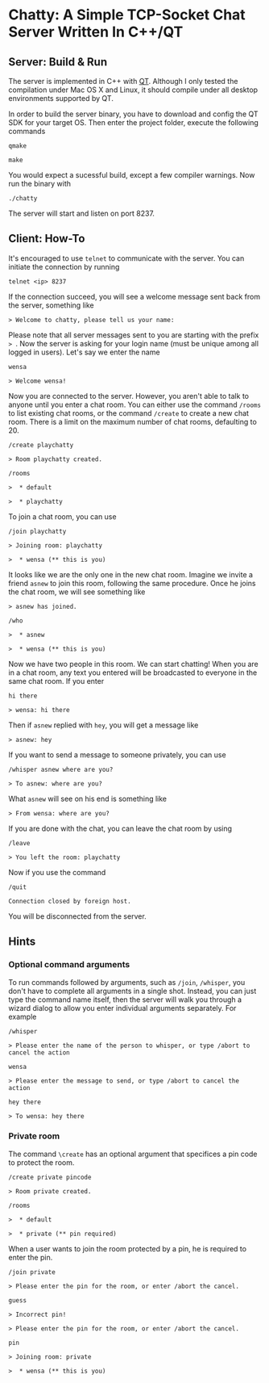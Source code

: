 Chatty: A Simple TCP-Socket Chat Server Written In C++/QT
=========================================================

## Server: Build & Run

The server is implemented in C++ with
[QT](http://qt-project.org). Although I only tested the compilation
under Mac OS X and Linux, it should compile under all desktop
environments supported by QT.

In order to build the server binary, you have to download and config
the QT SDK for your target OS. Then enter the project folder, execute
the following commands

`qmake`

`make`

You would expect a sucessful build, except a few compiler
warnings. Now run the binary with

`./chatty`

The server will start and listen on port 8237.

## Client: How-To

It's encouraged to use `telnet` to communicate with the server. You
can initiate the connection by running

`telnet <ip> 8237`

If the connection succeed, you will see a welcome message sent back
from the server, something like

`> Welcome to chatty, please tell us your name:`

Please note that all server messages sent to you are starting with the
prefix `> `. Now the server is asking for your login name (must be
unique among all logged in users). Let's say we enter the name

`wensa`

`> Welcome wensa!`

Now you are connected to the server. However, you aren't able to talk
to anyone until you enter a chat room. You can either use the command
`/rooms` to list existing chat rooms, or the command `/create` to
create a new chat room. There is a limit on the maximum number of chat
rooms, defaulting to 20.

`/create playchatty`

`> Room playchatty created.`

`/rooms`

`>  * default`

`>  * playchatty`

To join a chat room, you can use

`/join playchatty`

`> Joining room: playchatty`

`>  * wensa (** this is you)`

It looks like we are the only one in the new chat room. Imagine we
invite a friend `asnew` to join this room, following the same
procedure. Once he joins the chat room, we will see something like

`> asnew has joined.`

`/who`

`>  * asnew`

`>  * wensa (** this is you)`

Now we have two people in this room. We can start chatting! When you
are in a chat room, any text you entered will be broadcasted to
everyone in the same chat room. If you enter

`hi there`

`> wensa: hi there`

Then if `asnew` replied with `hey`, you will get a message like

`> asnew: hey`

If you want to send a message to someone privately, you can use

`/whisper asnew where are you?`

`> To asnew: where are you?`

What `asnew` will see on his end is something like

`> From wensa: where are you?`

If you are done with the chat, you can leave the chat room by using

`/leave`

`> You left the room: playchatty`

Now if you use the command

`/quit`

`Connection closed by foreign host.`

You will be disconnected from the server.

## Hints

### Optional command arguments

To run commands followed by arguments, such as `/join`, `/whisper`,
you don't have to complete all arguments in a single shot. Instead,
you can just type the command name itself, then the server will walk
you through a wizard dialog to allow you enter individual arguments
separately. For example

`/whisper`

`> Please enter the name of the person to whisper, or type /abort to cancel the action`

`wensa`

`> Please enter the message to send, or type /abort to cancel the action`

`hey there`

`> To wensa: hey there`

### Private room

The command `\create` has an optional argument that specifices a pin
code to protect the room.

`/create private pincode`

`> Room private created.`

`/rooms`

`>  * default`

`>  * private (** pin required)`

When a user wants to join the room protected by a pin, he is required
to enter the pin.

`/join private`

`> Please enter the pin for the room, or enter /abort the cancel.`

`guess`

`> Incorrect pin!`

`> Please enter the pin for the room, or enter /abort the cancel.`

`pin`

`> Joining room: private`

`>  * wensa (** this is you)`
